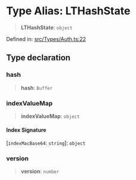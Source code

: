 # Type Alias: LTHashState

> **LTHashState**: `object`

Defined in: [src/Types/Auth.ts:22](https://github.com/Fokusdotid/Baileys/blob/d7495b24bcd136e35724329fba661cfcc0bc8eed/src/Types/Auth.ts#L22)

## Type declaration

### hash

> **hash**: `Buffer`

### indexValueMap

> **indexValueMap**: `object`

#### Index Signature

\[`indexMacBase64`: `string`\]: `object`

### version

> **version**: `number`
